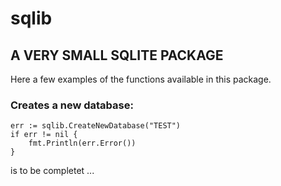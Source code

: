 # sqlib
## A VERY SMALL SQLITE PACKAGE

Here a few examples of the functions available in this package.

### Creates a new database:

```
err := sqlib.CreateNewDatabase("TEST")
if err != nil {
	fmt.Println(err.Error())
}
```  

is to be completet ...
